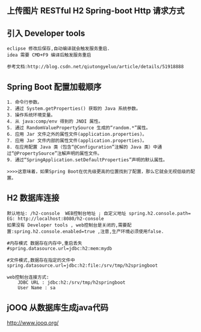 
## 上传图片 RESTful H2 Spring-boot Http 请求方式


## 引入 Developer tools 

    
    eclipse 修改后保存,自动编译就会触发服务重启.
    idea 需要 CMD+F9 编译后触发服务重启
    
    参考文档:http://blog.csdn.net/qiutongyeluo/article/details/51918888

    
    
## Spring Boot 配置加载顺序

    1. 命令行参数。
    2. 通过 System.getProperties() 获取的 Java 系统参数。
    3. 操作系统环境变量。
    4. 从 java:comp/env 得到的 JNDI 属性。
    5. 通过 RandomValuePropertySource 生成的“random.*”属性。
    6. 应用 Jar 文件之外的属性文件(application.properties)。
    7. 应用 Jar 文件内部的属性文件(application.properties)。
    8. 在应用配置 Java 类（包含“@Configuration”注解的 Java 类）中通过“@PropertySource”注解声明的属性文件。
    9. 通过“SpringApplication.setDefaultProperties”声明的默认属性。
    
    >>>>这意味着，如果Spring Boot在优先级更高的位置找到了配置，那么它就会无视低级的配置。
    
## H2 数据库连接
    
    默认地址: /h2-console  WEB控制台地址 ; 自定义地址 spring.h2.console.path=
    EG: http://localhost:8080/h2-console 
    如果没有 Developer tools , web控制台是关闭的,需要配置:spring.h2.console.enabled=true ,注意,生产环境必须使用false.
    
    #内存模式 数据存在内存中,重启丢失
    #spring.datasource.url=jdbc:h2:mem:mydb
    
    #文件模式,数据存在指定的文件中
    spring.datasource.url=jdbc:h2:file:/srv/tmp/h2springboot
    
    web控制台连接方式: 
        JDBC URL : jdbc:h2:/srv/tmp/h2springboot
        User Name : sa
    
    
## jOOQ 从数据库生成java代码
     
   http://www.jooq.org/